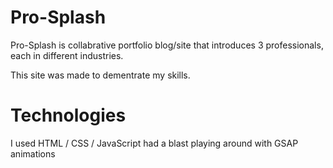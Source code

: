 # Pro-Splash
Pro-Splash is collabrative portfolio blog/site that introduces 3 professionals, each in different industries.

This site was made to dementrate my skills.

# Technologies
I used HTML / CSS / JavaScript
had a blast playing around with GSAP animations
